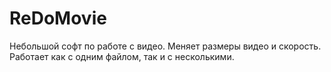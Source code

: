 # ReDoMovie
Небольшой софт по работе с видео. Меняет размеры видео и скорость. Работает как с одним файлом, так и с несколькими.

